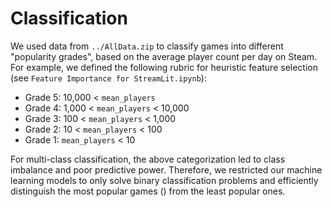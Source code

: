 # Classification
We used data from ``../AllData.zip`` to classify games into different "popularity grades", based on the average player count per day on Steam. For example, we defined the following rubric for heuristic feature selection (see ``Feature Importance for StreamLit.ipynb``):

- Grade 5: 10,000 < `mean_players`
- Grade 4: 1,000 < `mean_players` < 10,000
- Grade 3: 100 < `mean_players` < 1,000
- Grade 2: 10 < `mean_players` < 100
- Grade 1: `mean_players` < 10

For multi-class classification, the above categorization led to class imbalance and poor predictive power. Therefore, we restricted our machine learning models to only solve binary classification problems and efficiently distinguish the most popular games () from the least popular ones.
